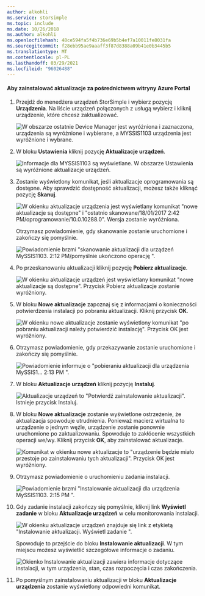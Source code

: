 ```yaml
---
author: alkohli
ms.service: storsimple
ms.topic: include
ms.date: 10/26/2018
ms.author: alkohli
ms.openlocfilehash: 48ce594fa5f4b736e69b5b4ef7a10011fe8031fa
ms.sourcegitcommit: f28ebb95ae9aaaff3f87d8388a09b41e0b3445b5
ms.translationtype: MT
ms.contentlocale: pl-PL
ms.lasthandoff: 03/29/2021
ms.locfileid: "96026488"
---
```

#### <a name="to-install-updates-via-the-azure-portal"></a>Aby zainstalować aktualizacje za pośrednictwem witryny Azure Portal

1. Przejdź do menedżera urządzeń StorSimple i wybierz pozycję **Urządzenia**. Na liście urządzeń połączonych z usługą wybierz i kliknij urządzenie, które chcesz zaktualizować. 

    ![W obszarze ostatnie Device Manager jest wyróżniona i zaznaczona, urządzenia są wyróżnione i wybierane, a MYSSIS1103 urządzenia jest wyróżnione i wybrane.](../includes/media/storsimple-virtual-array-install-update-via-portal-04/azupdate1m.png) 

2. W bloku **Ustawienia** kliknij pozycję **Aktualizacje urządzeń**. 

    ![Informacje dla MYSSIS1103 są wyświetlane. W obszarze Ustawienia są wyróżnione aktualizacje urządzeń.](../includes/media/storsimple-virtual-array-install-update-via-portal-04/azupdate2m.png)  

3. Zostanie wyświetlony komunikat, jeśli aktualizacje oprogramowania są dostępne. Aby sprawdzić dostępność aktualizacji, możesz także kliknąć pozycję **Skanuj**.

    ![W okienku aktualizacje urządzenia jest wyświetlany komunikat "nowe aktualizacje są dostępne" i "ostatnio skanowane/18/01/2017 2:42 PM/oprogramowanie/10.0.10288.0". Wersja zostanie wyróżniona.](../includes/media/storsimple-virtual-array-install-update-via-portal-04/azupdate3m1.png)

    Otrzymasz powiadomienie, gdy skanowanie zostanie uruchomione i zakończy się pomyślnie.

    ![Powiadomienie brzmi "skanowanie aktualizacji dla urządzeń MySSIS1103. 2:12 PM/pomyślnie ukończono operację ".](../includes/media/storsimple-virtual-array-install-update-via-portal-04/azupdate5m.png)

4. Po przeskanowaniu aktualizacji kliknij pozycję **Pobierz aktualizacje**. 

    ![W okienku aktualizacje urządzeń jest wyświetlany komunikat "nowe aktualizacje są dostępne". Przycisk Pobierz aktualizacje zostanie wyróżniony.](../includes/media/storsimple-virtual-array-install-update-via-portal-04/azupdate6m.png)

5. W bloku **Nowe aktualizacje** zapoznaj się z informacjami o konieczności potwierdzenia instalacji po pobraniu aktualizacji. Kliknij przycisk **OK**.

    ![W okienku nowe aktualizacje zostanie wyświetlony komunikat "po pobraniu aktualizacji należy potwierdzić instalację". Przycisk OK jest wyróżniony.](../includes/media/storsimple-virtual-array-install-update-via-portal-04/azupdate7m.png)

6. Otrzymasz powiadomienie, gdy przekazywanie zostanie uruchomione i zakończy się pomyślnie.

     ![Powiadomienie informuje o "pobieraniu aktualizacji dla urządzenia MySSIS1... 2:13 PM ".](../includes/media/storsimple-virtual-array-install-update-via-portal-04/azupdate8m.png)

5. W bloku **Aktualizacje urządzeń** kliknij pozycję **Instaluj**.

     ![Aktualizacje urządzeń to "Potwierdź zainstalowanie aktualizacji". Istnieje przycisk Instaluj.](../includes/media/storsimple-virtual-array-install-update-via-portal-04/azupdate11m1.png)   

6. W bloku **Nowe aktualizacje** zostanie wyświetlone ostrzeżenie, że aktualizacja spowoduje utrudnienia. Ponieważ macierz wirtualna to urządzenie o jednym węźle, urządzenie zostanie ponownie uruchomione po zaktualizowaniu. Spowoduje to zakłócenie wszystkich operacji we/wy. Kliknij przycisk **OK**, aby zainstalować aktualizacje. 

    ![Komunikat w okienku nowe aktualizacje to "urządzenie będzie miało przestoje po zainstalowaniu tych aktualizacji". Przycisk OK jest wyróżniony.](../includes/media/storsimple-virtual-array-install-update-via-portal-04/azupdate12m.png) 

7. Otrzymasz powiadomienie o uruchomieniu zadania instalacji. 

    ![Powiadomienie brzmi "Instalowanie aktualizacji dla urządzenia MySSIS1103. 2:15 PM ".](../includes/media/storsimple-virtual-array-install-update-via-portal-04/azupdate13m.png)

8.  Gdy zadanie instalacji zakończy się pomyślnie, kliknij link **Wyświetl zadanie** w bloku **Aktualizacje urządzeń** w celu monitorowania instalacji. 

    ![W okienku aktualizacje urządzeń znajduje się link z etykietą "Instalowanie aktualizacji. Wyświetl zadanie ".](../includes/media/storsimple-virtual-array-install-update-via-portal-04/azupdate15m1.png)

    Spowoduje to przejście do bloku **Instalowanie aktualizacji**. W tym miejscu możesz wyświetlić szczegółowe informacje o zadaniu.

    ![Okienko Instalowanie aktualizacji zawiera informacje dotyczące instalacji, w tym urządzenia, stan, czas rozpoczęcia i czas zakończenia.](../includes/media/storsimple-virtual-array-install-update-via-portal-04/azupdate16m1.png)

9. Po pomyślnym zainstalowaniu aktualizacji w bloku **Aktualizacje urządzenia** zostanie wyświetlony odpowiedni komunikat. 
